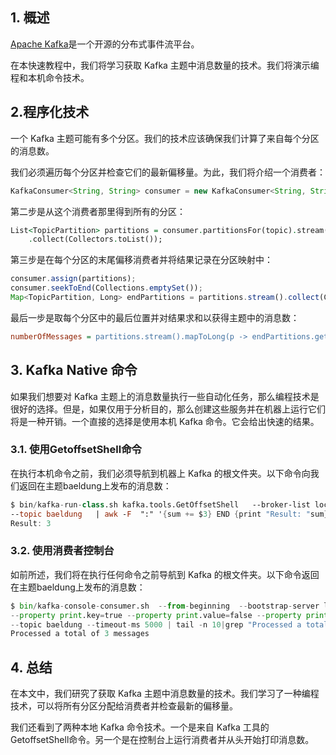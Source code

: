 ## 1. 概述

[Apache Kafka](https://kafka.apache.org/)是一个开源的分布式事件流平台。

在本快速教程中，我们将学习获取 Kafka 主题中消息数量的技术。我们将演示编程和本机命令技术。

## 2.程序化技术

一个 Kafka 主题可能有多个分区。我们的技术应该确保我们计算了来自每个分区的消息数。

我们必须遍历每个分区并检查它们的最新偏移量。为此，我们将介绍一个消费者：

```javascript
KafkaConsumer<String, String> consumer = new KafkaConsumer<String, String>(props);
```

第二步是从这个消费者那里得到所有的分区：

```vhdl
List<TopicPartition> partitions = consumer.partitionsFor(topic).stream().map(p -> new TopicPartition(topic, p.partition()))
    .collect(Collectors.toList());
```

第三步是在每个分区的末尾偏移消费者并将结果记录在分区映射中：

```javascript
consumer.assign(partitions);
consumer.seekToEnd(Collections.emptySet());
Map<TopicPartition, Long> endPartitions = partitions.stream().collect(Collectors.toMap(Function.identity(), consumer::position));
```

最后一步是取每个分区中的最后位置并对结果求和以获得主题中的消息数：

```ini
numberOfMessages = partitions.stream().mapToLong(p -> endPartitions.get(p)).sum();
```

## 3. Kafka Native 命令

如果我们想要对 Kafka 主题上的消息数量执行一些自动化任务，那么编程技术是很好的选择。但是，如果仅用于分析目的，那么创建这些服务并在机器上运行它们将是一种开销。一个直接的选择是使用本机 Kafka 命令。它会给出快速的结果。

### 3.1. 使用GetoffsetShell命令

在执行本机命令之前，我们必须导航到机器上 Kafka 的根文件夹。以下命令向我们返回在主题baeldung上发布的消息数：

```swift
$ bin/kafka-run-class.sh kafka.tools.GetOffsetShell   --broker-list localhost:9092   
--topic baeldung   | awk -F  ":" '{sum += $3} END {print "Result: "sum}'
Result: 3
```

### 3.2. 使用消费者控制台

如前所述，我们将在执行任何命令之前导航到 Kafka 的根文件夹。以下命令返回在主题baeldung上发布的消息数：

```python
$ bin/kafka-console-consumer.sh  --from-beginning  --bootstrap-server localhost:9092 
--property print.key=true --property print.value=false --property print.partition 
--topic baeldung --timeout-ms 5000 | tail -n 10|grep "Processed a total of"
Processed a total of 3 messages
```

## 4. 总结

在本文中，我们研究了获取 Kafka 主题中消息数量的技术。我们学习了一种编程技术，可以将所有分区分配给消费者并检查最新的偏移量。

我们还看到了两种本地 Kafka 命令技术。一个是来自 Kafka 工具的GetoffsetShell命令。另一个是在控制台上运行消费者并从头开始打印消息数。